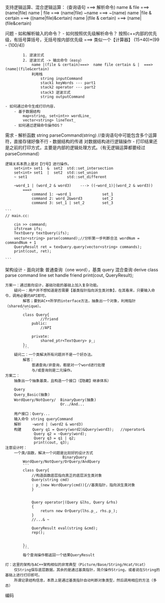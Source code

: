 支持逻辑运算、混合逻辑运算：
	(查询语句 ===> 解析命令)
	name & file				===> (name|file)
	name | file				===> (name|file)
	~name					===> ~(name)
	name |file & certain	===> ((name|file)&certain)
	name |(file & certain)	===> (name|(file&certain)


问题
	- 如和解析输入的命令？
		- 如何按照优先级解析命令？
			按照c++内部的优先级，有括号算括号，无括号按内部优先级
			===> 类似一个【计算器】 (15+40)*(99 - (100/4))

			1. 逆波兰式
			2. 逆波兰式 -> 输出命令（easy）
				name |(file & certain)===>  name file certain & |  ===> (name|(file&certain)
				利用栈
					string inputCommand
					stack1 keyWords --- part1
					stack2 operator --- part2
					stack3 逆波兰式
					string outputCommand

	- 如何通过命令生成打印内容，
		- 基于数据结构
			map<string, set<int>> wordLine_
			vector<string> lineText_
		- 如何通过逻辑命令操作DS？
	


需求
	- 解析函数 string parseCommand(string) //查询语句中可能包含多个运算符，直接存储好像不行
	- 数据结构的传递
		对数据结构进行逻辑操作
	- 打印结果还是之前的打印方式，主要是内部的逻辑处理方式。（有无逻辑运算都要经过parseCommand）

	逻辑关系本质上是对【行号】进行操作。
		set<int> set1  &  set2  std::set_intersection
		set<int> set1  |  set2  std::set_union
		~ set1                  std::set_different

		~word_1 | (word_2 & word3)    ---> ((~word_1)|(word_2 & word3))
			===>
				command 1: ~word_1				set_1
				command 2: word_2&word3			set_2
				command 3: set_1 | set_2		set_3

	```
	// main.cc:

		cin >> command;
		ifstream ifs;
		TextQuery textQuery(ifs);
		vector<string> parse(command);//分析第一步判断合法 wordNum = commandNum + 1
		QueryResult ret = texQuery.query(vector<string> commands);
		print(cout, ret);

	```


架构设计
	- 面向对象
	普通查询（one word），基类
		query
	混合查询 derive class
		parse command line
		set handle
	friend print(cout, QueryResult);

	方案一：通过面向设计，基础功能的基础上加入复杂功能。
		疑问一：用户并不想知道是否需要【基类指针指向派生类对象】，在其看来，只要输入命令，调用必要的API即可。
			解答；要到AC++所学的interface方法，抽象出一个对象，利用指针（shared/unique）。
			```
			class Query{
					//friend
				public:
					//API
					
				private:
					shared_ptr<TextQuery> p_;
			};
			```
		疑问二：一个类解决所有问题并不是一个好办法。
			解答：
				普通查询/非查询，都是对一个word进行处理
				与/或查询则是二元操作。  
	方案二：
		抽象出一个抽象基类，且构造一个接口（【隐藏】继承体系）

		Query
		Query_Basic(抽象)
		WordQuery/NotQuery/  BinaryQuery(抽象)
							 Or../And...

		用户接口：Query...
		输入命令 string queryCommand
		解析     ~word | (word2 & word3)
		构建     Query q1 = Query(word2)&Query(word3);   //operator&
				 Query q2 = ~Query(word);
				 Query q3 = q1 | q2;
				 print(cout, q3);
	注意设计时：
		一个类/函数，解决一个问题是比较好的设计方式
							  BinaryQuery
			WordQuery/NotQuery/OrQuery/AndQuery
			```
			class Query{
				//构造函数底层指向真正的底层派生类对象
				Query(string cmd)
				: p_(new WordQuery(cmd)){//基类指针，指向派生类对象
				}


				Query operator|(Query &lhs, Query &rhs)
				{
					return new OrQuery(lhs.p_, rhs.p_);
				}
				//...& ~

				QueryResult eval(string &cmd);
				rep();
			
			
			};
			```
			每个查询操作都返回一个结果QueryResult

	灯：这里的架构与AC++架构相似的非常典型（Picture/Base/String/Hcat/Vcat）
		仅String保存底层数据，其余的是通过基类指针，简介操作String，或者说在String的基础上进行打印即可。
		所谓记录结构信息，本质上是通过基类指针自动判断对象类型，然后调用相应的方法（多态）


编码
